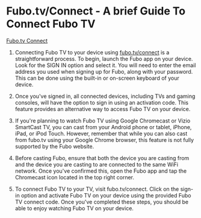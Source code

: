 # Fubo.tv/Connect - A brief Guide To Connect Fubo TV

[Fubo.tv Connect](get-started.png)

1. Connecting Fubo TV to your device using [fubo.tv/connect](https://fuboconnectv.com) is a straightforward process. To begin, launch the Fubo app on your device. Look for the SIGN IN option and select it. You will need to enter the email address you used when signing up for Fubo, along with your password. This can be done using the built-in or on-screen keyboard of your device.

2. Once you've signed in, all connected devices, including TVs and gaming consoles, will have the option to sign in using an activation code. This feature provides an alternative way to access Fubo TV on your device.

3. If you're planning to watch Fubo TV using Google Chromecast or Vizio SmartCast TV, you can cast from your Android phone or tablet, iPhone, iPad, or iPod Touch. However, remember that while you can also cast from fubo.tv using your Google Chrome browser, this feature is not fully supported by the Fubo website.

4. Before casting Fubo, ensure that both the device you are casting from and the device you are casting to are connected to the same WiFi network. Once you've confirmed this, open the Fubo app and tap the Chromecast icon located in the top right corner.

5. To connect Fubo TV to your TV, visit fubo.tv/connect. Click on the sign-in option and activate Fubo TV on your device using the provided Fubo TV connect code. Once you've completed these steps, you should be able to enjoy watching Fubo TV on your device.
